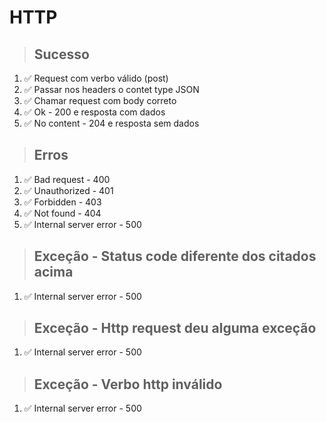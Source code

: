 # HTTP

> ## Sucesso
1. ✅ Request com verbo válido (post)
2. ✅ Passar nos headers o contet type  JSON
3. ✅ Chamar request com body correto
4. ✅ Ok - 200 e resposta com dados 
5. ✅ No content - 204 e resposta sem dados 

> ## Erros 
1. ✅ Bad request - 400 
2. ✅ Unauthorized - 401 
3. ✅ Forbidden - 403 
4. ✅ Not found - 404 
5. ✅ Internal server error - 500

> ## Exceção - Status code diferente dos citados acima 
1. ✅ Internal server error - 500

> ## Exceção - Http request deu alguma exceção 
1. ✅ Internal server error - 500

> ## Exceção - Verbo http inválido 
1. ✅ Internal server error - 500